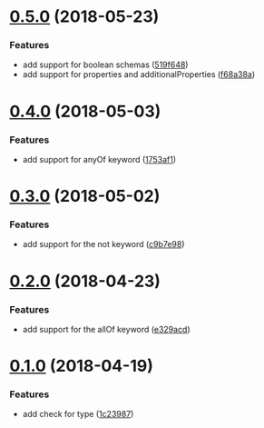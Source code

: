 <a name="0.5.0"></a>
# [0.5.0](https://bitbucket.org/atlassian/json-schema-diff/compare/0.4.0...0.5.0) (2018-05-23)


### Features

* add support for boolean schemas ([519f648](https://bitbucket.org/atlassian/json-schema-diff/commits/519f648))
* add support for properties and additionalProperties ([f68a38a](https://bitbucket.org/atlassian/json-schema-diff/commits/f68a38a))



<a name="0.4.0"></a>
# [0.4.0](https://bitbucket.org/atlassian/json-schema-diff/compare/0.3.0...0.4.0) (2018-05-03)


### Features

* add support for anyOf keyword ([1753af1](https://bitbucket.org/atlassian/json-schema-diff/commits/1753af1))



<a name="0.3.0"></a>
# [0.3.0](https://bitbucket.org/atlassian/json-schema-diff/compare/0.2.0...0.3.0) (2018-05-02)


### Features

* add support for the not keyword ([c9b7e98](https://bitbucket.org/atlassian/json-schema-diff/commits/c9b7e98))



<a name="0.2.0"></a>
# [0.2.0](https://bitbucket.org/atlassian/json-schema-diff/compare/0.1.0...0.2.0) (2018-04-23)


### Features

* add support for the allOf keyword ([e329acd](https://bitbucket.org/atlassian/json-schema-diff/commits/e329acd))



<a name="0.1.0"></a>
# [0.1.0](https://bitbucket.org/atlassian/json-schema-diff/compare/0.0.1...0.1.0) (2018-04-19)


### Features

* add check for type ([1c23987](https://bitbucket.org/atlassian/json-schema-diff/commits/1c23987))




